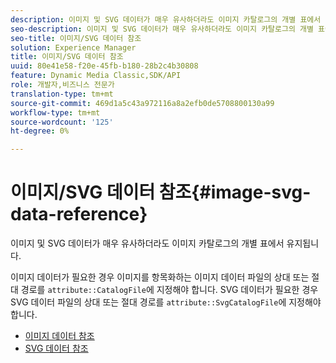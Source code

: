 ```yaml
---
description: 이미지 및 SVG 데이터가 매우 유사하더라도 이미지 카탈로그의 개별 표에서 유지됩니다.
seo-description: 이미지 및 SVG 데이터가 매우 유사하더라도 이미지 카탈로그의 개별 표에서 유지됩니다.
seo-title: 이미지/SVG 데이터 참조
solution: Experience Manager
title: 이미지/SVG 데이터 참조
uuid: 80e41e58-f20e-45fb-b180-28b2c4b30808
feature: Dynamic Media Classic,SDK/API
role: 개발자,비즈니스 전문가
translation-type: tm+mt
source-git-commit: 469d1a5c43a972116a8a2efb0de5708800130a99
workflow-type: tm+mt
source-wordcount: '125'
ht-degree: 0%

---
```



# 이미지/SVG 데이터 참조{#image-svg-data-reference}

이미지 및 SVG 데이터가 매우 유사하더라도 이미지 카탈로그의 개별 표에서 유지됩니다.

이미지 데이터가 필요한 경우 이미지를 항목화하는 이미지 데이터 파일의 상대 또는 절대 경로를 `attribute::CatalogFile`에 지정해야 합니다. SVG 데이터가 필요한 경우 SVG 데이터 파일의 상대 또는 절대 경로를 `attribute::SvgCatalogFile`에 지정해야 합니다.

* [이미지 데이터 참조](c-image-data-reference/c-image-data-reference.md)
* [SVG 데이터 참조](c-svg-data-reference/c-svg-data-reference.md)
